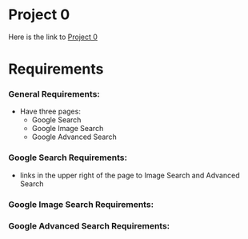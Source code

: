 # Project 0

Here is the link to [Project 0](https://cpuening.github.io/Project-0/)

# Requirements
### General Requirements:
* Have three pages:
  - Google Search
  - Google Image Search
  - Google Advanced Search
### Google Search Requirements:
- links in the upper right of the page to Image Search and Advanced Search

### Google Image Search Requirements:

### Google Advanced Search Requirements:
